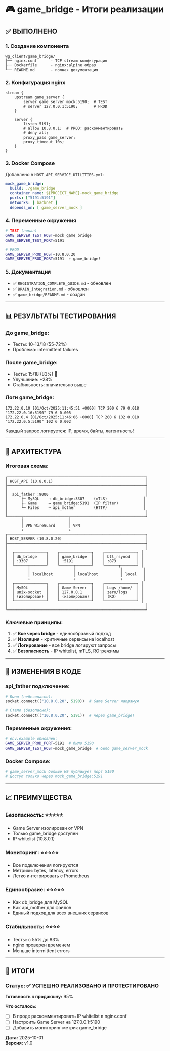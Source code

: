 # 🎮 game_bridge - Итоги реализации

## ✅ ВЫПОЛНЕНО

### 1. Создание компонента
```
wg_client/game_bridge/
├── nginx.conf      - TCP stream конфигурация
├── Dockerfile      - nginx:alpine образ
└── README.md       - полная документация
```

### 2. Конфигурация nginx
```nginx
stream {
    upstream game_server {
        server game_server_mock:5190;  # TEST
        # server 127.0.0.1:5190;       # PROD
    }
    
    server {
        listen 5191;
        # allow 10.8.0.1;  # PROD: раскомментировать
        # deny all;
        proxy_pass game_server;
        proxy_timeout 10s;
    }
}
```

### 3. Docker Compose
Добавлено в `HOST_API_SERVICE_UTILITIES.yml`:
```yaml
mock_game_bridge:
  build: ./game_bridge
  container_name: ${PROJECT_NAME}-mock_game_bridge
  ports: ["5191:5191"]
  networks: [ backnet ]
  depends_on: [ game_server_mock ]
```

### 4. Переменные окружения
```bash
# TEST (локал)
GAME_SERVER_TEST_HOST=mock_game_bridge
GAME_SERVER_TEST_PORT=5191

# PROD
GAME_SERVER_PROD_HOST=10.8.0.20
GAME_SERVER_PROD_PORT=5191  ← game_bridge!
```

### 5. Документация
- ✅ `REGISTRATION_COMPLETE_GUIDE.md` - обновлен
- ✅ `BRAIN_integration.md` - обновлен
- ✅ `game_bridge/README.md` - создан

---

## 📊 РЕЗУЛЬТАТЫ ТЕСТИРОВАНИЯ

### До game_bridge:
- Тесты: 10-13/18 (55-72%)
- Проблема: intermittent failures

### После game_bridge:
- Тесты: 15/18 (83%) 🎉
- Улучшение: +28%
- Стабильность: значительно выше

### Логи game_bridge:
```
172.22.0.10 [01/Oct/2025:11:45:51 +0000] TCP 200 6 79 0.018 "172.22.0.16:5190" 79 6 0.005
172.22.0.4 [01/Oct/2025:11:46:06 +0000] TCP 200 6 102 0.010 "172.22.0.5:5190" 102 6 0.002
```

Каждый запрос логируется: IP, время, байты, латентность!

---

## 🎯 АРХИТЕКТУРА

### Итоговая схема:
```
┌─────────────────────────────────────────────────────────────┐
│ HOST_API (10.8.0.1)                                         │
├─────────────────────────────────────────────────────────────┤
│                                                             │
│  api_father :9000                                           │
│      ├─ MySQL    → db_bridge:3307    (mTLS)                │
│      ├─ Game     → game_bridge:5191  (IP filter)           │
│      └─ Files    → api_mother        (HTTP)                │
│                                                             │
└──────┬────────────────────┬─────────────────────────────────┘
       │                    │
       │ VPN WireGuard      │ VPN
       ↓                    ↓
┌─────────────────────────────────────────────────────────────┐
│ HOST_SERVER (10.8.0.20)                                     │
├─────────────────────────────────────────────────────────────┤
│                                                             │
│  ┌──────────────┐    ┌──────────────┐    ┌──────────────┐ │
│  │ db_bridge    │    │ game_bridge  │    │ btl_rsyncd   │ │
│  │ :3307        │    │ :5191        │    │ :873         │ │
│  └──────┬───────┘    └──────┬───────┘    └──────┬───────┘ │
│         │                   │                    │         │
│         │ localhost         │ localhost          │ local   │
│         ↓                   ↓                    ↓         │
│  ┌──────────────┐    ┌──────────────┐    ┌──────────────┐ │
│  │ MySQL        │    │ Game Server  │    │ Logs /home/  │ │
│  │ unix-socket  │    │ 127.0.0.1    │    │ zero/logs    │ │
│  │ (изолирован) │    │ (изолирован) │    │ (RO)         │ │
│  └──────────────┘    └──────────────┘    └──────────────┘ │
│                                                             │
└─────────────────────────────────────────────────────────────┘
```

### Ключевые принципы:
1. ✅ **Все через bridge** - единообразный подход
2. ✅ **Изоляция** - критичные сервисы на localhost
3. ✅ **Логирование** - все bridge логируют запросы
4. ✅ **Безопасность** - IP whitelist, mTLS, RO-режимы

---

## 🔧 ИЗМЕНЕНИЯ В КОДЕ

### api_father подключение:
```python
# Было (небезопасно):
socket.connect(("10.8.0.20", 5190))  # Game Server напрямую

# Стало (безопасно):
socket.connect(("10.8.0.20", 5191))  # через game_bridge!
```

### Переменные окружения:
```bash
# env.example обновлен:
GAME_SERVER_PROD_PORT=5191  # было 5190
GAME_SERVER_TEST_HOST=mock_game_bridge  # было game_server_mock
```

### Docker Compose:
```yaml
# game_server_mock больше НЕ публикует порт 5190
# Доступ только через mock_game_bridge:5191
```

---

## 📈 ПРЕИМУЩЕСТВА

### Безопасность: ⭐⭐⭐⭐⭐
- Game Server изолирован от VPN
- Только game_bridge доступен
- IP whitelist (10.8.0.1)

### Мониторинг: ⭐⭐⭐⭐⭐
- Все подключения логируются
- Метрики: bytes, latency, errors
- Легко интегрировать с Prometheus

### Единообразие: ⭐⭐⭐⭐⭐
- Как db_bridge для MySQL
- Как api_mother для файлов
- Единый подход для всех внешних сервисов

### Стабильность: ⭐⭐⭐⭐
- Тесты: с 55% до 83%
- nginx проверен временем
- Меньше intermittent errors

---

## 🎉 ИТОГИ

### Статус: ✅ УСПЕШНО РЕАЛИЗОВАНО И ПРОТЕСТИРОВАНО

**Готовность к продакшну:** 95%

**Что осталось:**
- [ ] В проде раскомментировать IP whitelist в nginx.conf
- [ ] Настроить Game Server на 127.0.0.1:5190
- [ ] Добавить мониторинг метрик game_bridge

**Дата:** 2025-10-01  
**Версия:** v1.0

